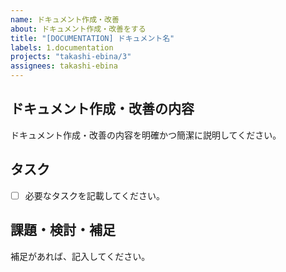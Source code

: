 ```yaml
---
name: ドキュメント作成・改善
about: ドキュメント作成・改善をする
title: "[DOCUMENTATION] ドキュメント名"
labels: 1.documentation
projects: "takashi-ebina/3"
assignees: takashi-ebina
---
```


## ドキュメント作成・改善の内容

ドキュメント作成・改善の内容を明確かつ簡潔に説明してください。

## タスク

- [ ] 必要なタスクを記載してください。

## 課題・検討・補足

補足があれば、記入してください。
